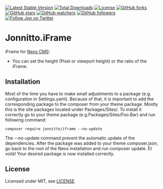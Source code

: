 [![Latest Stable Version](https://poser.pugx.org/jonnitto/iframe/v/stable)](https://packagist.org/packages/jonnitto/iframe)
[![Total Downloads](https://poser.pugx.org/jonnitto/iframe/downloads)](https://packagist.org/packages/jonnitto/iframe)
[![License](https://poser.pugx.org/jonnitto/iframe/license)](https://packagist.org/packages/jonnitto/iframe)
[![GitHub forks](https://img.shields.io/github/forks/jonnitto/Jonnitto.iFrame.svg?style=social&label=Fork)](https://github.com/jonnitto/Jonnitto.iFrame/fork)
[![GitHub stars](https://img.shields.io/github/stars/jonnitto/Jonnitto.iFrame.svg?style=social&label=Stars)](https://github.com/jonnitto/Jonnitto.iFrame/stargazers)
[![GitHub watchers](https://img.shields.io/github/watchers/jonnitto/Jonnitto.iFrame.svg?style=social&label=Watch)](https://github.com/jonnitto/Jonnitto.iFrame/subscription)
[![GitHub followers](https://img.shields.io/github/followers/jonnitto.svg?style=social&label=Follow)](https://github.com/jonnitto/followers)
[![Follow Jon on Twitter](https://img.shields.io/twitter/follow/jonnitto.svg?style=social&label=Follow)](https://twitter.com/jonnitto)

# Jonnitto.iFrame

iFrame for [Neos CMS](https://www.neos.io):

*   You can set the height (Pixel or viewport height) or the ratio of the iFrame.

## Installation

Most of the time you have to make small adjustments to a package (e.g. configuration in Settings.yaml). Because of that, it is important to add the corresponding package to the composer from your theme package. Mostly this is the site packages located under Packages/Sites/. To install it correctly go to your theme package (e.g.Packages/Sites/Foo.Bar) and run following command:

```
composer require jonnitto/iframe --no-update
```

The --no-update command prevent the automatic update of the dependencies. After the package was added to your theme composer.json, go back to the root of the Neos installation and run composer update. Et voilà! Your desired package is now installed correctly.

## License

Licensed under MIT, see [LICENSE](LICENSE)
